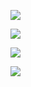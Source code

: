 ![](https://komarev.com/ghpvc/?username=voidemlive)

![](https://github-readme-stats.vercel.app/api/top-langs?username=voidemlive&show_icons=true&locale=en&layout=compact&theme=chartreuse-dark)

![](https://discord.c99.nl/widget/theme-3/547439411856408576.png)


![](https://github-readme-streak-stats.herokuapp.com/?user=voidemlive&theme=tokyonight)
 
